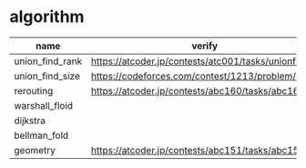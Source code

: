 # algorithm

| name | verify |
----|----
| union_find_rank | https://atcoder.jp/contests/atc001/tasks/unionfind_a |
| union_find_size | https://codeforces.com/contest/1213/problem/G |
| rerouting | https://atcoder.jp/contests/abc160/tasks/abc160_f |
| warshall_floid |  |
| dijkstra |  |
| bellman_fold |  |
| geometry | https://atcoder.jp/contests/abc151/tasks/abc151_f |

